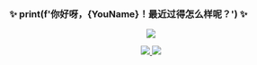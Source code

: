 ### ✨ print(f'你好呀，{YouName}！最近过得怎么样呢？') ✨

<!--
**KroMiose/KroMiose** is a ✨ _special_ ✨ repository because its `README.md` (this file) appears on your GitHub profile.

Here are some ideas to get you started:

- 🔭 I’m currently working on ...
- 🌱 I’m currently learning ...
- 👯 I’m looking to collaborate on ...
- 🤔 I’m looking for help with ...
- 💬 Ask me about ...
- 📫 How to reach me: ...
- 😄 Pronouns: ...
- ⚡ Fun fact: ...
-->

<p align="center">
  <a href="https://github.com/Yunlingfly">
    <img src="https://github-readme-stats-eight-theta.vercel.app/api?username=Yunlingfly&show_icons=true&theme=algolia&include_all_commits=true&count_private=true&hide=prs,issues"/>
  </a>
</p>
 
<p align="center">
  <a href="https://github.com/Yunlingfly">
    <img src="https://github-readme-stats-eight-theta.vercel.app/api/top-langs/?username=Yunlingfly&layout=compact&langs_count=8&theme=algolia"/>
  </a>
  <a href="https://yunlingfly.github.io">
    <img src="https://github-readme-stats.anuraghazra1.vercel.app/api/pin/?username=Yunlingfly&repo=yunlingfly.github.io&theme=algolia" />
  </a>
</p>
